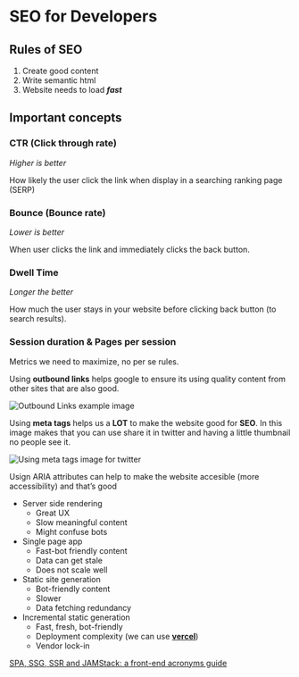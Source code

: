 # SEO for Developers

## Rules of SEO

1. Create good content
2. Write semantic html
3. Website needs to load **_fast_**

## Important concepts

### CTR (Click through rate)

_Higher is better_

How likely the user click the link when display in a searching ranking page (SERP)

### Bounce (Bounce rate)

_Lower is better_

When user clicks the link and immediately clicks the back button.

### Dwell Time

_Longer the better_

How much the user stays in your website before clicking back button (to search results).

### Session duration & Pages per session

Metrics we need to maximize, no per se rules.

Using **outbound links** helps google to ensure its using quality content from other sites that are also good.

![Outbound Links example image](https://i.postimg.cc/BZPf2SW-d/Untitled.png)

Using **meta tags** helps us a **LOT** to make the website good for **SEO**. In this image makes that you can use share it in twitter and having a little thumbnail no people see it.

![Using meta tags image for twitter](https://i.postimg.cc/VkmyyXS8/Untitled-1.png)

Usign ARIA attributes can help to make the website accesible (more accessibility) and that’s good

- Server side rendering
  - Great UX
  - Slow meaningful content
  - Might confuse bots
- Single page app
  - Fast-bot friendly content
  - Data can get stale
  - Does not scale well
- Static site generation
  - Bot-friendly content
  - Slower
  - Data fetching redundancy
- Incremental static generation
  - Fast, fresh, bot-friendly
  - Deployment complexity (we can use [**vercel**](https://vercel.com/home?utm_source=next-site&utm_medium=banner&utm_campaign=next-website))
  - Vendor lock-in

[SPA, SSG, SSR and JAMStack: a front-end acronyms guide](https://levelup.gitconnected.com/spa-ssg-ssr-and-jamstack-a-front-end-acronyms-guide-6add9543f24d)

